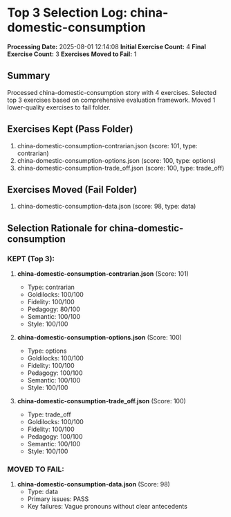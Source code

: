 # Top 3 Selection Log: china-domestic-consumption

**Processing Date:** 2025-08-01 12:14:08
**Initial Exercise Count:** 4
**Final Exercise Count:** 3
**Exercises Moved to Fail:** 1

## Summary

Processed china-domestic-consumption story with 4 exercises.
Selected top 3 exercises based on comprehensive evaluation framework.
Moved 1 lower-quality exercises to fail folder.

## Exercises Kept (Pass Folder)

1. china-domestic-consumption-contrarian.json (score: 101, type: contrarian)
2. china-domestic-consumption-options.json (score: 100, type: options)
3. china-domestic-consumption-trade_off.json (score: 100, type: trade_off)

## Exercises Moved (Fail Folder)

1. china-domestic-consumption-data.json (score: 98, type: data)

## Selection Rationale for china-domestic-consumption

### KEPT (Top 3):
1. **china-domestic-consumption-contrarian.json** (Score: 101)
   - Type: contrarian
   - Goldilocks: 100/100
   - Fidelity: 100/100
   - Pedagogy: 80/100
   - Semantic: 100/100
   - Style: 100/100

2. **china-domestic-consumption-options.json** (Score: 100)
   - Type: options
   - Goldilocks: 100/100
   - Fidelity: 100/100
   - Pedagogy: 100/100
   - Semantic: 100/100
   - Style: 100/100

3. **china-domestic-consumption-trade_off.json** (Score: 100)
   - Type: trade_off
   - Goldilocks: 100/100
   - Fidelity: 100/100
   - Pedagogy: 100/100
   - Semantic: 100/100
   - Style: 100/100

### MOVED TO FAIL:
1. **china-domestic-consumption-data.json** (Score: 98)
   - Type: data
   - Primary issues: PASS
   - Key failures: Vague pronouns without clear antecedents

